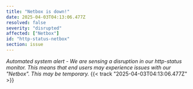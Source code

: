 ```yaml
---
title: "Netbox is down!"
date: 2025-04-03T04:13:06.477Z
resolved: false
severity: "disrupted"
affected: ["Netbox"]
id: "http-status-netbox"
section: issue
---
```


**Automated system alert* - We are sensing a disruption in our http-status monitor. This means that end users may experience issues with our "Netbox". This may be temporary.* {{< track "2025-04-03T04:13:06.477Z" >}}
